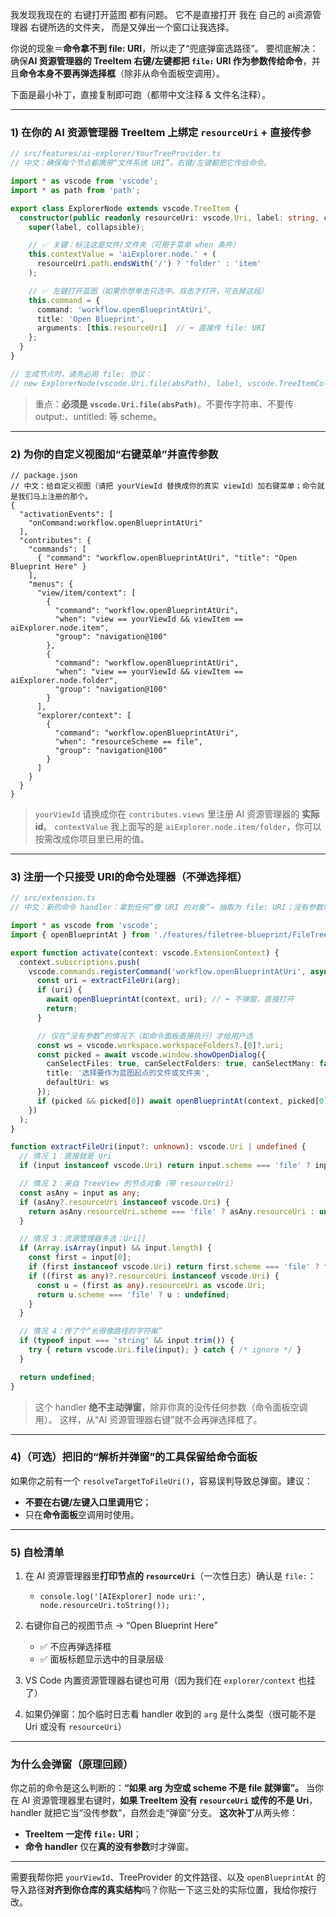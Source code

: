 我发现我现在的 右键打开蓝图 都有问题。 
它不是直接打开 我在 自己的 ai资源管理器  右键所选的文件夹， 而是又弹出一个窗口让我选择。

你说的现象＝**命令拿不到 file: URI**，所以走了“兜底弹窗选路径”。
要彻底解决：确保**AI 资源管理器的 TreeItem 右键/左键都把 `file:` URI 作为参数传给命令**，并且**命令本身不要再弹选择框**（除非从命令面板空调用）。

下面是最小补丁，直接复制即可跑（都带中文注释 & 文件名注释）。

---

### 1) 在你的 AI 资源管理器 TreeItem 上绑定 `resourceUri` + 直接传参

```ts
// src/features/ai-explorer/YourTreeProvider.ts
// 中文：确保每个节点都携带“文件系统 URI”，右键/左键都把它传给命令。

import * as vscode from 'vscode';
import * as path from 'path';

export class ExplorerNode extends vscode.TreeItem {
  constructor(public readonly resourceUri: vscode.Uri, label: string, collapsible: vscode.TreeItemCollapsibleState) {
    super(label, collapsible);

    // ✅ 关键：标注这是文件/文件夹（可用于菜单 when 条件）
    this.contextValue = 'aiExplorer.node.' + (
      resourceUri.path.endsWith('/') ? 'folder' : 'item'
    );

    // ✅ 左键打开蓝图（如果你想单击只选中、双击才打开，可去掉这段）
    this.command = {
      command: 'workflow.openBlueprintAtUri',
      title: 'Open Blueprint',
      arguments: [this.resourceUri]  // ⬅️ 直接传 file: URI
    };
  }
}

// 生成节点时，请务必用 file: 协议：
// new ExplorerNode(vscode.Uri.file(absPath), label, vscode.TreeItemCollapsibleState.Collapsed)
```

> 重点：**必须是 `vscode.Uri.file(absPath)`**。不要传字符串、不要传 output:、untitled: 等 scheme。

---

### 2) 为你的自定义视图加“右键菜单”并直传参数

```jsonc
// package.json
// 中文：给自定义视图（请把 yourViewId 替换成你的真实 viewId）加右键菜单；命令就是我们马上注册的那个。
{
  "activationEvents": [
    "onCommand:workflow.openBlueprintAtUri"
  ],
  "contributes": {
    "commands": [
      { "command": "workflow.openBlueprintAtUri", "title": "Open Blueprint Here" }
    ],
    "menus": {
      "view/item/context": [
        {
          "command": "workflow.openBlueprintAtUri",
          "when": "view == yourViewId && viewItem == aiExplorer.node.item",
          "group": "navigation@100"
        },
        {
          "command": "workflow.openBlueprintAtUri",
          "when": "view == yourViewId && viewItem == aiExplorer.node.folder",
          "group": "navigation@100"
        }
      ],
      "explorer/context": [
        {
          "command": "workflow.openBlueprintAtUri",
          "when": "resourceScheme == file",
          "group": "navigation@100"
        }
      ]
    }
  }
}
```

> `yourViewId` 请换成你在 `contributes.views` 里注册 AI 资源管理器的 **实际 id**。
> `contextValue` 我上面写的是 `aiExplorer.node.item/folder`，你可以按需改成你项目里已用的值。

---

### 3) 注册一个**只接受 URI**的命令处理器（不弹选择框）

```ts
// src/extension.ts
// 中文：新的命令 handler：拿到任何“像 URI 的对象”→ 抽取为 file: URI；没有参数时才弹选择框。

import * as vscode from 'vscode';
import { openBlueprintAt } from './features/filetree-blueprint/FileTreeBlueprint'; // 你已有的函数

export function activate(context: vscode.ExtensionContext) {
  context.subscriptions.push(
    vscode.commands.registerCommand('workflow.openBlueprintAtUri', async (arg?: unknown) => {
      const uri = extractFileUri(arg);
      if (uri) {
        await openBlueprintAt(context, uri); // ⬅️ 不弹窗，直接打开
        return;
      }

      // 仅在“没有参数”的情况下（如命令面板直接执行）才给用户选
      const ws = vscode.workspace.workspaceFolders?.[0]?.uri;
      const picked = await vscode.window.showOpenDialog({
        canSelectFiles: true, canSelectFolders: true, canSelectMany: false,
        title: '选择要作为蓝图起点的文件或文件夹',
        defaultUri: ws
      });
      if (picked && picked[0]) await openBlueprintAt(context, picked[0]);
    })
  );
}

function extractFileUri(input?: unknown): vscode.Uri | undefined {
  // 情况 1：直接就是 Uri
  if (input instanceof vscode.Uri) return input.scheme === 'file' ? input : undefined;

  // 情况 2：来自 TreeView 的节点对象（带 resourceUri）
  const asAny = input as any;
  if (asAny?.resourceUri instanceof vscode.Uri) {
    return asAny.resourceUri.scheme === 'file' ? asAny.resourceUri : undefined;
  }

  // 情况 3：资源管理器多选：Uri[]
  if (Array.isArray(input) && input.length) {
    const first = input[0];
    if (first instanceof vscode.Uri) return first.scheme === 'file' ? first : undefined;
    if ((first as any)?.resourceUri instanceof vscode.Uri) {
      const u = (first as any).resourceUri as vscode.Uri;
      return u.scheme === 'file' ? u : undefined;
    }
  }

  // 情况 4：传了个“长得像路径的字符串”
  if (typeof input === 'string' && input.trim()) {
    try { return vscode.Uri.file(input); } catch { /* ignore */ }
  }

  return undefined;
}
```

> 这个 handler **绝不主动弹窗**，除非你真的没传任何参数（命令面板空调用）。
> 这样，从“AI 资源管理器右键”就不会再弹选择框了。

---

### 4)（可选）把旧的“解析并弹窗”的工具保留给命令面板

如果你之前有一个 `resolveTargetToFileUri()`，容易误判导致总弹窗。建议：

* **不要在右键/左键入口里调用它**；
* 只在**命令面板**空调用时使用。

---

### 5) 自检清单

1. 在 AI 资源管理器里**打印节点的 `resourceUri`**（一次性日志）确认是 `file:`：

   * `console.log('[AIExplorer] node uri:', node.resourceUri.toString());`
2. 右键你自己的视图节点 → “Open Blueprint Here”

   * ✅ 不应再弹选择框
   * ✅ 面板标题显示选中的目录层级
3. VS Code 内置资源管理器右键也可用（因为我们在 `explorer/context` 也挂了）
4. 如果仍弹窗：加个临时日志看 handler 收到的 `arg` 是什么类型（很可能不是 Uri 或没有 `resourceUri`）

---

### 为什么会弹窗（原理回顾）

你之前的命令是这么判断的：**“如果 arg 为空或 scheme 不是 file 就弹窗”。**
当你在 AI 资源管理器里右键时，**如果 TreeItem 没有 `resourceUri` 或传的不是 Uri**，handler 就把它当“没传参数”，自然会走“弹窗”分支。
**这次补丁**从两头修：

* **TreeItem 一定传 `file:` URI**；
* **命令 handler** 仅在**真的没有参数**时才弹窗。

---

需要我帮你把 `yourViewId`、TreeProvider 的文件路径、以及 `openBlueprintAt` 的导入路径**对齐到你仓库的真实结构**吗？你贴一下这三处的实际位置，我给你按行改。
